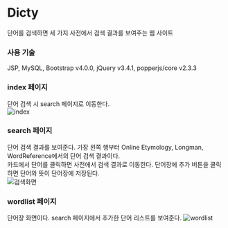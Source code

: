 # Dicty
단어를 검색하면 세 가지 사전에서 검색 결과를 보여주는 웹 사이트</br>

### 사용 기술
JSP, MySQL, Bootstrap v4.0.0, jQuery v3.4.1, popperjs/core v2.3.3

### index 페이지
단어 검색 시 search 페이지로 이동한다. </br>
![index](https://user-images.githubusercontent.com/45932570/113833263-693e3200-97c4-11eb-9457-63cee3399fb0.png)

### search 페이지
단어 검색 결과를 보여준다. 가장 왼쪽 행부터 Online Etymology, Longman, WordReference에서의 단어 검색 결과이다. </br>
카드에서 단어를 클릭하면 사전에서 검색 결과로 이동한다. 단어장에 추가 버튼을 클릭하면 단어와 뜻이 단어장에 저장된다. </br>
![검색화면](https://user-images.githubusercontent.com/45932570/113833687-ecf81e80-97c4-11eb-9b83-43edf7a6f252.png)

### wordlist 페이지
단어장 화면이다. search 페이지에서 추가한 단어 리스트를 보여준다.
![wordlist](https://user-images.githubusercontent.com/45932570/113834579-f33aca80-97c5-11eb-8a04-3a2376df2423.png)
